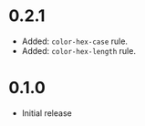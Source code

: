 # 0.2.1

* Added: `color-hex-case` rule.
* Added: `color-hex-length` rule.

# 0.1.0

* Initial release
